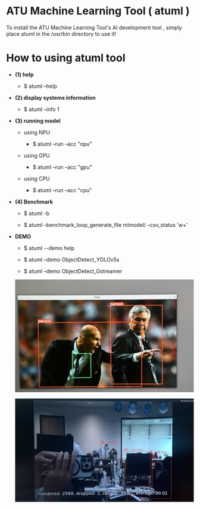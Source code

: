 # ATU Machine Learning Tool ( atuml )
To install the ATU Machine Learning Tool's AI development tool , simply place atuml in the /usr/bin directory to use it!

# How to using atuml tool

* **(1) help**

  * $ atuml –help


* **(2) display systems information**

  * $ atuml –info 1

* **(3) running model**

  * using NPU

    * $ atuml –run <tflite> –acc "npu"

  * using GPU

    * $ atuml –run <tflite> –acc "gpu"

  * using CPU

    * $ atuml –run <tflite> –acc "cpu"

* **(4) Benchmark**

  * $ atuml -b <tflite>

  * $ atuml –benchmark_loop_generate_file mlmodel/ –csv_status 'w+'

* **DEMO**

  * $ atuml --demo help

  * $ atuml –demo ObjectDetect_YOLOv5s

  * $ atuml –demo ObjectDetect_Gstreamer
 
  ![圖1](https://github.com/weilly0912/ATU_ML_Tool/blob/main/result_1.jpg)
  
  ![圖2](https://github.com/weilly0912/ATU_ML_Tool/blob/main/result_2.jpg)
